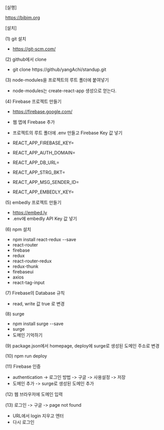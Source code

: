 [실행]

https://bibim.org



[설치] 

(1) git 설치
- https://git-scm.com/

(2) github에서 clone
- git clone https://github/yangAchi/standup.git

(3) node-modules을 프로젝트의 루트 폴더에 붙여넣기
- node-modules는 create-react-app 생성으로 얻는다.

(4) Firebase 프로젝트 만들기
- https://firebase.google.com/
- 웹 앱에 Firebase 추가 
- 프로젝트의 루트 폴더에 .env 만들고 Firebase Key 값 넣기

- REACT_APP_FIREBASE_KEY=
- REACT_APP_AUTH_DOMAIN=
- REACT_APP_DB_URL=
- REACT_APP_STRG_BKT=
- REACT_APP_MSG_SENDER_ID=
- REACT_APP_EMBEDLY_KEY=

(5) embedly 프로젝트 만들기
- https://embed.ly
- .env에 embedly API Key 값 넣기

(6) npm 설치
- npm install react-redux --save
- react-router
- firebase
- redux
- react-router-redux
- redux-thunk
- firebaseui
- axios
- react-tag-input

(7) Firebase의 Database 규칙
- read, write 값 true 로 변경

(8) surge
- npm install surge --save
- surge
- 도메인 기억하기

(9) package.json에서 homepage, deploy에 surge로 생성된 도메인 주소로 변경

(10) npm run deploy

(11) Firebase 인증
- authentication -> 로그인 방법 -> 구글 -> 사용설정 -> 저장
- 도메인 추가 -> surge로 생성된 도메인 추가 

(12) 웹 브라우저에 도메인 입력

(13) 로그인 -> 구글 -> page not found 
- URL에서 login 지우고 엔터
- 다시 로그인 
